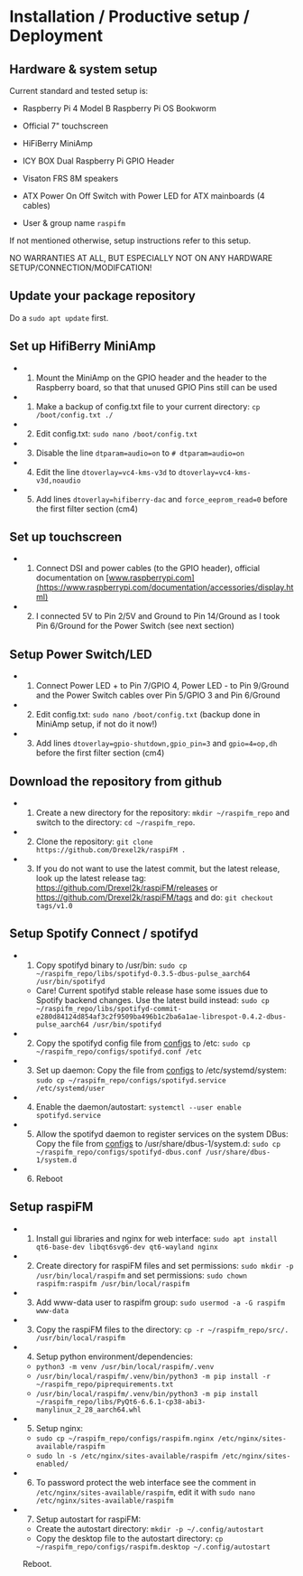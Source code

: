 # Installation / Productive setup / Deployment

## Hardware & system setup
Current standard and tested setup is:
- Raspberry Pi 4 Model B Raspberry Pi OS Bookworm
- Official 7" touchscreen
- HiFiBerry MiniAmp
- ICY BOX Dual Raspberry Pi GPIO Header
- Visaton FRS 8M speakers
- ATX Power On Off Switch with Power LED for ATX mainboards (4 cables)

- User & group name `raspifm`

If not mentioned otherwise, setup instructions refer to this setup.

NO WARRANTIES AT ALL, BUT ESPECIALLY NOT ON ANY HARDWARE SETUP/CONNECTION/MODIFCATION!

## Update your package repository
Do a `sudo apt update` first.

## Set up HifiBerry MiniAmp
- 1. Mount the MiniAmp on the GPIO header and the header to the Raspberry board, so that that unused GPIO Pins still can be used
- 1. Make a backup of config.txt file to your current directory: `cp /boot/config.txt ./`
- 2. Edit config.txt: `sudo nano /boot/config.txt`
- 3. Disable the line `dtparam=audio=on` to `# dtparam=audio=on`
- 4. Edit the line `dtoverlay=vc4-kms-v3d` to `dtoverlay=vc4-kms-v3d,noaudio`
- 5. Add lines `dtoverlay=hifiberry-dac` and `force_eeprom_read=0` before the first filter section (cm4)

## Set up touchscreen
- 1. Connect DSI and power cables (to the GPIO header), official documentation on [www.raspberrypi.com](https://www.raspberrypi.com/documentation/accessories/display.html)
- 2. I connected 5V to Pin 2/5V and Ground to Pin 14/Ground as I took Pin 6/Ground for the Power Switch (see next section)

## Setup Power Switch/LED
- 1. Connect Power LED + to Pin 7/GPIO 4, Power LED - to Pin 9/Ground and the Power Switch cables over Pin 5/GPIO 3 and Pin 6/Ground
- 2. Edit config.txt: `sudo nano /boot/config.txt` (backup done in MiniAmp setup, if not do it now!)
- 3. Add lines `dtoverlay=gpio-shutdown,gpio_pin=3` and `gpio=4=op,dh` before the first filter section (cm4)

## Download the repository from github
- 1. Create a new directory for the repository: `mkdir ~/raspifm_repo` and switch to the directory: `cd ~/raspifm_repo`.
- 2. Clone the repository: `git clone https://github.com/Drexel2k/raspiFM .`
- 3. If you do not want to use the latest commit, but the latest release, look up the latest release tag: https://github.com/Drexel2k/raspiFM/releases or https://github.com/Drexel2k/raspiFM/tags and do: `git checkout tags/v1.0`

## Setup Spotify Connect / spotifyd
- 1. Copy spotifyd binary to /usr/bin: `sudo cp ~/raspifm_repo/libs/spotifyd-0.3.5-dbus-pulse_aarch64 /usr/bin/spotifyd`
  - Care! Current spotifyd stable release hase some issues due to Spotify backend changes. Use the latest build instead: `sudo cp ~/raspifm_repo/libs/spotifyd-commit-e280d84124d854af3c2f9509ba496b1c2ba6a1ae-librespot-0.4.2-dbus-pulse_aarch64 /usr/bin/spotifyd`
- 2. Copy the spotifyd config file from [configs](/configs/spotifyd.conf) to /etc: `sudo cp ~/raspifm_repo/configs/spotifyd.conf /etc`
- 3. Set up daemon: Copy the file from [configs](/configs/spotifyd.service) to /etc/systemd/system: `sudo cp ~/raspifm_repo/configs/spotifyd.service /etc/systemd/user`
- 4. Enable the daemon/autostart: `systemctl --user enable spotifyd.service`
- 5. Allow the spotifyd daemon to register services on the system DBus: Copy the file from [configs](/configs/spotifyd-dbus.conf) to /usr/share/dbus-1/system.d: `sudo cp ~/raspifm_repo/configs/spotifyd-dbus.conf /usr/share/dbus-1/system.d`
- 6. Reboot

## Setup raspiFM
- 1. Install gui libraries and nginx for web interface: `sudo apt install qt6-base-dev libqt6svg6-dev qt6-wayland nginx`
- 2. Create directory for raspiFM files and set permissions: `sudo mkdir -p /usr/bin/local/raspifm` and set permissions: `sudo chown raspifm:raspifm /usr/bin/local/raspifm`
- 3. Add www-data user to raspifm group: `sudo usermod -a -G raspifm www-data`
- 3. Copy the raspiFM files to the directory: `cp -r ~/raspifm_repo/src/. /usr/bin/local/raspifm`
- 4. Setup python environment/dependencies:
  - `python3 -m venv /usr/bin/local/raspifm/.venv`
  - `/usr/bin/local/raspifm/.venv/bin/python3 -m pip install -r ~/raspifm_repo/piprequirements.txt`
  - `/usr/bin/local/raspifm/.venv/bin/python3 -m pip install ~/raspifm_repo/libs/PyQt6-6.6.1-cp38-abi3-manylinux_2_28_aarch64.whl`
- 5. Setup nginx: 
  - `sudo cp ~/raspifm_repo/configs/raspifm.nginx /etc/nginx/sites-available/raspifm`
  - `sudo ln -s /etc/nginx/sites-available/raspifm /etc/nginx/sites-enabled/`
- 6. To password protect the web interface see the comment in `/etc/nginx/sites-available/raspifm`, edit it with `sudo nano /etc/nginx/sites-available/raspifm`
- 7. Setup autostart for raspiFM:
  - Create the autostart directory: `mkdir -p ~/.config/autostart`
  - Copy the desktop file to the autostart directory: `cp ~/raspifm_repo/configs/raspifm.desktop ~/.config/autostart`

  Reboot.